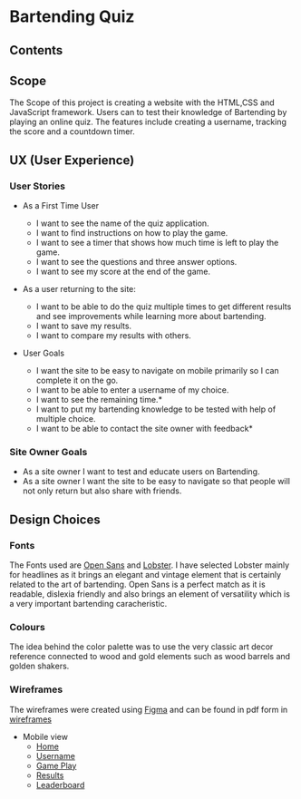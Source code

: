 # **Bartending Quiz**

## **Contents**

## **Scope**
The Scope of this project is creating a website with the HTML,CSS and JavaScript framework. Users can to test their knowledge of Bartending by playing an online quiz. The features include creating a username, tracking the score and a countdown timer. 

## **UX (User Experience)**

### **User Stories**

- As a First Time User
    - I want to see the name of the quiz application.
    - I want to find instructions on how to play the game. 
    - I want to see a timer that shows how much time is left to play the game. 
    - I want to see the questions and three answer options.
    - I want to see my score at the end of the game.


-  As a user returning to the site:
   - I want to be able to do the quiz multiple times to get different results and see improvements while learning more about bartending.
   - I want to save my results.
   - I want to compare my results with others. 


- User Goals 
    - I want the site to be easy to navigate on mobile primarily so I can complete it on the go.
    - I want to be able to enter a username of my choice. 
    - I want to see the remaining time.* 
    - I want to put my bartending knowledge to be tested with help of multiple choice.
    - I want to be able to contact the site owner with feedback* 

### **Site Owner Goals** 
- As a site owner I want to test and educate users on Bartending. 
- As a site owner I want the site to be easy to navigate so that people will not only return but also share with friends.

## **Design Choices**
### **Fonts**
The Fonts used are [Open Sans](https://fonts.google.com/specimen/Open+Sans) and [Lobster](https://fonts.google.com/specimen/Lobster). I have selected Lobster mainly for headlines as it brings an elegant and vintage element that is certainly related to the art of bartending. Open Sans is a perfect match as it is readable, dislexia friendly and also brings an element of versatility which is a very important bartending caracheristic. 
### **Colours**
The idea behind the color palette was to use the very classic art decor reference connected to wood and gold elements such as wood barrels and golden shakers.
### **Wireframes**
The wireframes were created using [Figma](https://www.figma.com) and can be found in pdf form in [wireframes](documentation/wireframes)

- Mobile view
    - [Home](documentation/wireframes/mobile.home.PNG)
    - [Username](documentation/wireframes/mobile.username.PNG)
    - [Game Play](documentation/wireframes/mobile.game.PNG)
    - [Results](documentation/wireframes/mobile.results.PNG)
    - [Leaderboard](documentation/wireframes/mobile.leaderboard.PNG)